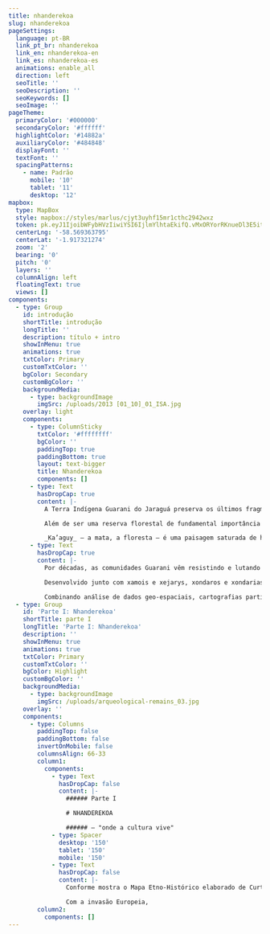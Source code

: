 ```yaml
---
title: nhanderekoa
slug: nhanderekoa
pageSettings:
  language: pt-BR
  link_pt_br: nhanderekoa
  link_en: nhanderekoa-en
  link_es: nhanderekoa-es
  animations: enable_all
  direction: left
  seoTitle: ''
  seoDescription: ''
  seoKeywords: []
  seoImage: ''
pageTheme:
  primaryColor: '#000000'
  secondaryColor: '#ffffff'
  highlightColor: '#14882a'
  auxiliaryColor: '#484848'
  displayFont: ''
  textFont: ''
  spacingPatterns:
    - name: Padrão
      mobile: '10'
      tablet: '11'
      desktop: '12'
mapbox:
  type: MapBox
  style: mapbox://styles/marlus/cjyt3uyhf15mr1cthc2942wxz
  token: pk.eyJ1IjoibWFybHVzIiwiYSI6IjlmYlhtaEkifQ.vMxORYorRKnueDl3E5itEQ
  centerLng: '-58.569363795'
  centerLat: '-1.917321274'
  zoom: '2'
  bearing: '0'
  pitch: '0'
  layers: ''
  columnAlign: left
  floatingText: true
  views: []
components:
  - type: Group
    id: introdução
    shortTitle: introdução
    longTitle: ''
    description: título + intro
    showInMenu: true
    animations: true
    txtColor: Primary
    customTxtColor: ''
    bgColor: Secondary
    customBgColor: ''
    backgroundMedia:
      - type: backgroundImage
        imgSrc: /uploads/2013 [01_10]_01_ISA.jpg
    overlay: light
    components:
      - type: ColumnSticky
        txtColor: '#ffffffff'
        bgColor: ''
        paddingTop: true
        paddingBottom: true
        layout: text-bigger
        title: Nhanderekoa
        components: []
      - type: Text
        hasDropCap: true
        content: |-
          A Terra Indígena Guarani do Jaraguá preserva os últimos fragmentos de Mata Atlântica na cidade de São Paulo, um dos biomas brasileiros mais devastados desde a colonização europeia.  

          Além de ser uma reserva florestal de fundamental importância ambiental e climática para a metrópole paulista, onde áreas verdes são notoriamente escassas, o Jaraguá é um território de imenso valor espiritual e cultural para as comunidades indígenas que ali habitam desde tempos imemoriais.

          _Ka’aguy_ – a mata, a floresta – é uma paisagem saturada de história e memória, o patrimônio vivo dos ancestrais (humanos e não-humanos) dos povos Guarani.
      - type: Text
        hasDropCap: true
        content: |-
          Por décadas, as comunidades Guarani vêm resistindo e lutando pelo reconhecimento de suas terras ancestrais e pela preservação de suas florestas sagradas no Jaraguá. Após um ciclo de mobilizações históricas, que tomaram São Paulo entre 2013 e 2025, a T.I. Jaraguá foi finalmente reconhecida e está em processo de demarcação.

          Desenvolvido junto com xamois e xejarys, xondaros e xondarias, professores, lideranças e ativistas Guarani, esta plataforma apresenta uma cartografia histórica configuração da T.I. Jaraguá no momento de sua demarcação em Julho-Setembro de 2025.  

          Combinando análise de dados geo-espaciais, cartografias participativas, entrevistas, e documentação de arquivos históricos, o mapa traça um panorama das práticas espaciais dos Guarani para a defesa, cuidado, reparação e cultivo das florestas do Jaraguá, ao passo que identifica uma série de ameaças que atingem este território atualmente.
  - type: Group
    id: 'Parte I: Nhanderekoa'
    shortTitle: parte I
    longTitle: 'Parte I: Nhanderekoa'
    description: ''
    showInMenu: true
    animations: true
    txtColor: Primary
    customTxtColor: ''
    bgColor: Highlight
    customBgColor: ''
    backgroundMedia:
      - type: backgroundImage
        imgSrc: /uploads/arqueological-remains_03.jpg
    overlay: ''
    components:
      - type: Columns
        paddingTop: false
        paddingBottom: false
        invertOnMobile: false
        columnsAlign: 66-33
        column1:
          components:
            - type: Text
              hasDropCap: false
              content: |-
                ###### Parte I

                # NHANDEREKOA

                ###### – "onde a cultura vive"
            - type: Spacer
              desktop: '150'
              tablet: '150'
              mobile: '150'
            - type: Text
              hasDropCap: false
              content: |-
                Conforme mostra o Mapa Etno-Histórico elaborado de Curt Nimuendajú (1944), o território ancestral Guarani se estende desde a fronteira do estado do Paraná com o Paraguai, a Argentina e a Bolívia, até o Espírito Santo, passando por Mato Grosso do Sul, São Paulo e Rio de Janeiro. Os ancestrais Guarani caminhavam, e os Guarani de hoje seguem caminhando, por todo este território, que chamam de Yvyrupa, “o leito da terra”**&#160;&#160;&#160;&#160;**

                Com a invasão Europeia,
        column2:
          components: []
---
```


